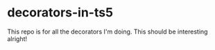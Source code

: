# decorators-in-ts5
This repo is for all the decorators I'm doing. This should be interesting alright!
